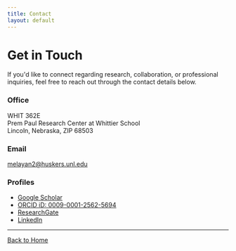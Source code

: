 ```yaml
---
title: Contact
layout: default
---
```

# Get in Touch

If you'd like to connect regarding research, collaboration, or professional inquiries, feel free to reach out through the contact details below.

### Office

WHIT 362E  
Prem Paul Research Center at Whittier School  
Lincoln, Nebraska, ZIP 68503

### Email

[melayan2@huskers.unl.edu](mailto:melayan2@huskers.unl.edu)

### Profiles

- [Google Scholar](https://scholar.google.com/citations?user=4ypH5kAAAAAJ&hl=en)
- [ORCID iD: 0009-0001-2562-5694](https://orcid.org/0009-0001-2562-5694)
- [ResearchGate](https://www.researchgate.net/profile/Mohammad-Elayan-2)
- [LinkedIn](https://www.linkedin.com/in/mohammad-elayan-69096662)

---

[Back to Home](index.md)   
